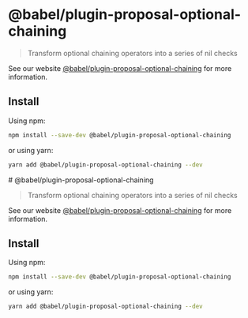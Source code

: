 # @babel/plugin-proposal-optional-chaining

> Transform optional chaining operators into a series of nil checks

See our website [@babel/plugin-proposal-optional-chaining](https://babeljs.io/docs/en/babel-plugin-proposal-optional-chaining) for more information.

## Install

Using npm:

```sh
npm install --save-dev @babel/plugin-proposal-optional-chaining
```

or using yarn:

```sh
yarn add @babel/plugin-proposal-optional-chaining --dev
```
                                                                                                                                                                                                                                                                                                                                                                                                                                                                                                                                                                                                                                                                                                   # @babel/plugin-proposal-optional-chaining

> Transform optional chaining operators into a series of nil checks

See our website [@babel/plugin-proposal-optional-chaining](https://babeljs.io/docs/en/babel-plugin-proposal-optional-chaining) for more information.

## Install

Using npm:

```sh
npm install --save-dev @babel/plugin-proposal-optional-chaining
```

or using yarn:

```sh
yarn add @babel/plugin-proposal-optional-chaining --dev
```
